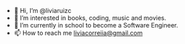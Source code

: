 - 👋 Hi, I’m @liviaruizc
- 👀 I’m interested in books, coding, music and movies.
- 🌱 I’m currently in school to become a Software Engineer.
- 📫 How to reach me liviacorreiia@gmail.com

<!---
liviaruizc/liviaruizc is a ✨ special ✨ repository because its `README.md` (this file) appears on your GitHub profile.
You can click the Preview link to take a look at your changes.
--->
